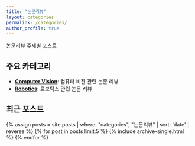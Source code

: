 ```yaml
---
title: "논문리뷰"
layout: categories
permalink: /categories/
author_profile: true
---
```


논문리뷰 주제별 포스트

## 주요 카테고리

- **[Computer Vision](/categories/논문리뷰/computer-vision/)**: 컴퓨터 비전 관련 논문 리뷰
- **[Robotics](/categories/논문리뷰/robotics/)**: 로보틱스 관련 논문 리뷰

## 최근 포스트

{% assign posts = site.posts | where: "categories", "논문리뷰" | sort: 'date' | reverse %}
{% for post in posts limit:5 %}
  {% include archive-single.html %}
{% endfor %}